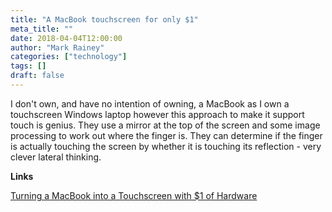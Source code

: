 ```yaml
---
title: "A MacBook touchscreen for only $1"
meta_title: ""
date: 2018-04-04T12:00:00
author: "Mark Rainey"
categories: ["technology"]
tags: []
draft: false
---
```

I don't own, and have no intention of owning, a MacBook as I own a touchscreen Windows laptop however this approach to make it support touch is genius. They use a mirror at the top of the screen and some image processing to work out where the finger is. They can determine if the finger is actually touching the screen by whether it is touching its reflection - very clever lateral thinking.

__Links__

[Turning a MacBook into a Touchscreen with $1 of Hardware](https://www.anishathalye.com/2018/04/03/macbook-touchscreen/)

